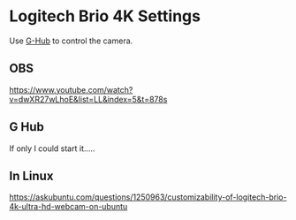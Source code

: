 # Logitech Brio 4K Settings

Use [G-Hub](https://www.logitechg.com/en-us/innovation/g-hub.html) to control
the camera.

## OBS

https://www.youtube.com/watch?v=dwXR27wLhoE&list=LL&index=5&t=878s

## G Hub

If only I could start it.....

## In Linux

https://askubuntu.com/questions/1250963/customizability-of-logitech-brio-4k-ultra-hd-webcam-on-ubuntu
